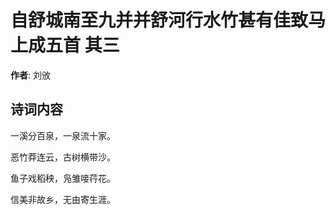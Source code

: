 # 自舒城南至九并并舒河行水竹甚有佳致马上成五首  其三

**作者**: 刘攽

## 诗词内容

一溪分百泉，一泉流十家。

恶竹莽连云，古树横带沙。

鱼子戏稻秧，凫雏唼荇花。

信美非故乡，无由寄生涯。

